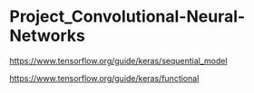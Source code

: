 # Project_Convolutional-Neural-Networks

https://www.tensorflow.org/guide/keras/sequential_model

https://www.tensorflow.org/guide/keras/functional

